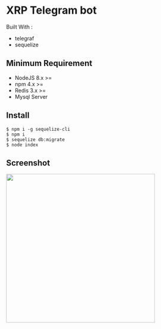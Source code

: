# XRP Telegram bot

Built With :

- telegraf
- sequelize


## Minimum Requirement

- NodeJS 8.x >=
- npm 4.x >=
- Redis 3.x >=
- Mysql Server

## Install


```
$ npm i -g sequelize-cli
$ npm i
$ sequelize db:migrate
$ node index
```

## Screenshot
 <img src="https://user-images.githubusercontent.com/6250203/65838132-43e38480-e300-11e9-952d-c11d36218f12.jpg"  height="400">

